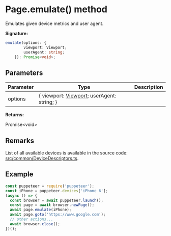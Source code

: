 # Page.emulate() method

Emulates given device metrics and user agent.

**Signature:**

```typescript
emulate(options: {
        viewport: Viewport;
        userAgent: string;
    }): Promise<void>;
```

## Parameters

| Parameter | Type                                                                  | Description |
| --------- | --------------------------------------------------------------------- | ----------- |
| options   | { viewport: [Viewport](./puppeteer.viewport.md); userAgent: string; } |             |

**Returns:**

Promise&lt;void&gt;

## Remarks

List of all available devices is available in the source code: [src/common/DeviceDescriptors.ts](https://github.com/puppeteer/puppeteer/blob/main/src/common/DeviceDescriptors.ts).

## Example

```js
const puppeteer = require('puppeteer');
const iPhone = puppeteer.devices['iPhone 6'];
(async () => {
  const browser = await puppeteer.launch();
  const page = await browser.newPage();
  await page.emulate(iPhone);
  await page.goto('https://www.google.com');
  // other actions...
  await browser.close();
})();
```
